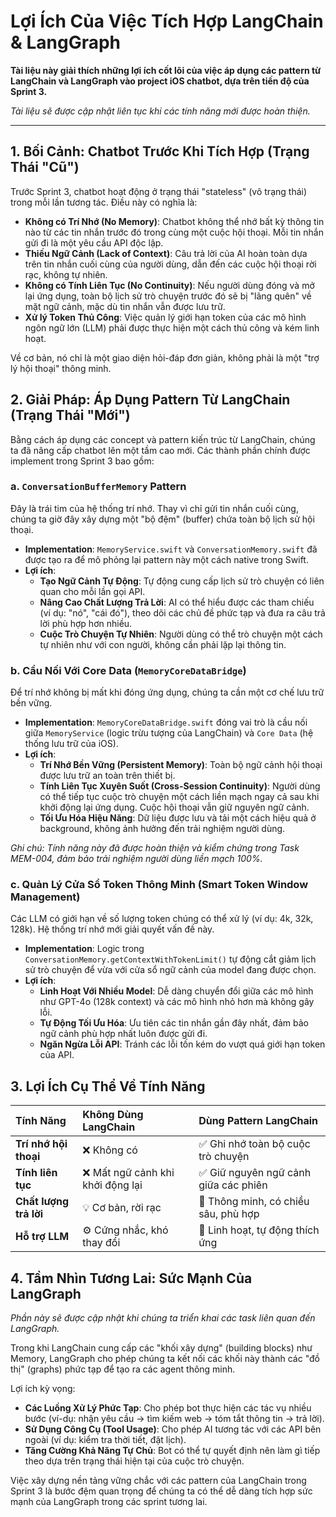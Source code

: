 # Lợi Ích Của Việc Tích Hợp LangChain & LangGraph

**Tài liệu này giải thích những lợi ích cốt lõi của việc áp dụng các pattern từ LangChain và LangGraph vào project iOS chatbot, dựa trên tiến độ của Sprint 3.**

*Tài liệu sẽ được cập nhật liên tục khi các tính năng mới được hoàn thiện.*

---

## 1. Bối Cảnh: Chatbot Trước Khi Tích Hợp (Trạng Thái "Cũ")

Trước Sprint 3, chatbot hoạt động ở trạng thái "stateless" (vô trạng thái) trong mỗi lần tương tác. Điều này có nghĩa là:

- **Không có Trí Nhớ (No Memory)**: Chatbot không thể nhớ bất kỳ thông tin nào từ các tin nhắn trước đó trong cùng một cuộc hội thoại. Mỗi tin nhắn gửi đi là một yêu cầu API độc lập.
- **Thiếu Ngữ Cảnh (Lack of Context)**: Câu trả lời của AI hoàn toàn dựa trên tin nhắn cuối cùng của người dùng, dẫn đến các cuộc hội thoại rời rạc, không tự nhiên.
- **Không có Tính Liên Tục (No Continuity)**: Nếu người dùng đóng và mở lại ứng dụng, toàn bộ lịch sử trò chuyện trước đó sẽ bị "lãng quên" về mặt ngữ cảnh, mặc dù tin nhắn vẫn được lưu trữ.
- **Xử lý Token Thủ Công**: Việc quản lý giới hạn token của các mô hình ngôn ngữ lớn (LLM) phải được thực hiện một cách thủ công và kém linh hoạt.

Về cơ bản, nó chỉ là một giao diện hỏi-đáp đơn giản, không phải là một "trợ lý hội thoại" thông minh.

## 2. Giải Pháp: Áp Dụng Pattern Từ LangChain (Trạng Thái "Mới")

Bằng cách áp dụng các concept và pattern kiến trúc từ LangChain, chúng ta đã nâng cấp chatbot lên một tầm cao mới. Các thành phần chính được implement trong Sprint 3 bao gồm:

### a. **`ConversationBufferMemory` Pattern**

Đây là trái tim của hệ thống trí nhớ. Thay vì chỉ gửi tin nhắn cuối cùng, chúng ta giờ đây xây dựng một "bộ đệm" (buffer) chứa toàn bộ lịch sử hội thoại.

- **Implementation**: `MemoryService.swift` và `ConversationMemory.swift` đã được tạo ra để mô phỏng lại pattern này một cách native trong Swift.
- **Lợi ích**:
    - **Tạo Ngữ Cảnh Tự Động**: Tự động cung cấp lịch sử trò chuyện có liên quan cho mỗi lần gọi API.
    - **Nâng Cao Chất Lượng Trả Lời**: AI có thể hiểu được các tham chiếu (ví dụ: "nó", "cái đó"), theo dõi các chủ đề phức tạp và đưa ra câu trả lời phù hợp hơn nhiều.
    - **Cuộc Trò Chuyện Tự Nhiên**: Người dùng có thể trò chuyện một cách tự nhiên như với con người, không cần phải lặp lại thông tin.

### b. **Cầu Nối Với Core Data (`MemoryCoreDataBridge`)**

Để trí nhớ không bị mất khi đóng ứng dụng, chúng ta cần một cơ chế lưu trữ bền vững.

- **Implementation**: `MemoryCoreDataBridge.swift` đóng vai trò là cầu nối giữa `MemoryService` (logic trừu tượng của LangChain) và `Core Data` (hệ thống lưu trữ của iOS).
- **Lợi ích**:
    - **Trí Nhớ Bền Vững (Persistent Memory)**: Toàn bộ ngữ cảnh hội thoại được lưu trữ an toàn trên thiết bị.
    - **Tính Liên Tục Xuyên Suốt (Cross-Session Continuity)**: Người dùng có thể tiếp tục cuộc trò chuyện một cách liền mạch ngay cả sau khi khởi động lại ứng dụng. Cuộc hội thoại vẫn giữ nguyên ngữ cảnh.
    - **Tối Ưu Hóa Hiệu Năng**: Dữ liệu được lưu và tải một cách hiệu quả ở background, không ảnh hưởng đến trải nghiệm người dùng.

*Ghi chú: Tính năng này đã được hoàn thiện và kiểm chứng trong Task MEM-004, đảm bảo trải nghiệm người dùng liền mạch 100%.*

### c. **Quản Lý Cửa Sổ Token Thông Minh (Smart Token Window Management)**

Các LLM có giới hạn về số lượng token chúng có thể xử lý (ví dụ: 4k, 32k, 128k). Hệ thống trí nhớ mới giải quyết vấn đề này.

- **Implementation**: Logic trong `ConversationMemory.getContextWithTokenLimit()` tự động cắt giảm lịch sử trò chuyện để vừa với cửa sổ ngữ cảnh của model đang được chọn.
- **Lợi ích**:
    - **Linh Hoạt Với Nhiều Model**: Dễ dàng chuyển đổi giữa các mô hình như GPT-4o (128k context) và các mô hình nhỏ hơn mà không gây lỗi.
    - **Tự Động Tối Ưu Hóa**: Ưu tiên các tin nhắn gần đây nhất, đảm bảo ngữ cảnh phù hợp nhất luôn được gửi đi.
    - **Ngăn Ngừa Lỗi API**: Tránh các lỗi tốn kém do vượt quá giới hạn token của API.

## 3. Lợi Ích Cụ Thể Về Tính Năng

| Tính Năng | Không Dùng LangChain | Dùng Pattern LangChain |
| :--- | :--- | :--- |
| **Trí nhớ hội thoại** | ❌ Không có | ✅ Ghi nhớ toàn bộ cuộc trò chuyện |
| **Tính liên tục** | ❌ Mất ngữ cảnh khi khởi động lại | ✅ Giữ nguyên ngữ cảnh giữa các phiên |
| **Chất lượng trả lời** | 💡 Cơ bản, rời rạc | 🧠 Thông minh, có chiều sâu, phù hợp |
| **Hỗ trợ LLM** | ⚙️ Cứng nhắc, khó thay đổi | 🚀 Linh hoạt, tự động thích ứng |

## 4. Tầm Nhìn Tương Lai: Sức Mạnh Của LangGraph

*Phần này sẽ được cập nhật khi chúng ta triển khai các task liên quan đến LangGraph.*

Trong khi LangChain cung cấp các "khối xây dựng" (building blocks) như Memory, LangGraph cho phép chúng ta kết nối các khối này thành các "đồ thị" (graphs) phức tạp để tạo ra các agent thông minh.

Lợi ích kỳ vọng:
- **Các Luồng Xử Lý Phức Tạp**: Cho phép bot thực hiện các tác vụ nhiều bước (ví-dụ: nhận yêu cầu -> tìm kiếm web -> tóm tắt thông tin -> trả lời).
- **Sử Dụng Công Cụ (Tool Usage)**: Cho phép AI tương tác với các API bên ngoài (ví dụ: kiểm tra thời tiết, đặt lịch).
- **Tăng Cường Khả Năng Tự Chủ**: Bot có thể tự quyết định nên làm gì tiếp theo dựa trên trạng thái hiện tại của cuộc trò chuyện.

Việc xây dựng nền tảng vững chắc với các pattern của LangChain trong Sprint 3 là bước đệm quan trọng để chúng ta có thể dễ dàng tích hợp sức mạnh của LangGraph trong các sprint tương lai. 